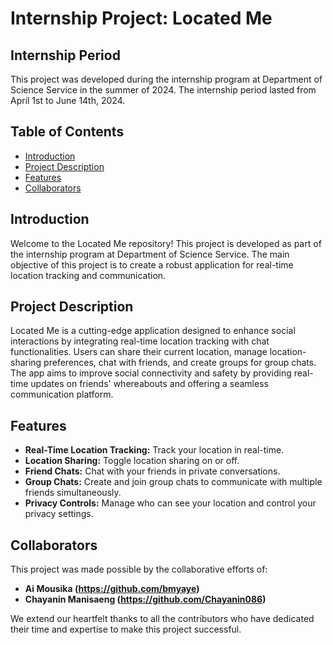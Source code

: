 # Internship Project: Located Me

## Internship Period
This project was developed during the internship program at Department of Science Service in the summer of 2024. The internship period lasted from April 1st to June 14th, 2024.

## Table of Contents
- [Introduction](#introduction)
- [Project Description](#project-description)
- [Features](#features)
- [Collaborators](#collaborators)

## Introduction
Welcome to the Located Me repository! This project is developed as part of the internship program at Department of Science Service. The main objective of this project is to create a robust application for real-time location tracking and communication.

## Project Description
Located Me is a cutting-edge application designed to enhance social interactions by integrating real-time location tracking with chat functionalities. Users can share their current location, manage location-sharing preferences, chat with friends, and create groups for group chats. The app aims to improve social connectivity and safety by providing real-time updates on friends' whereabouts and offering a seamless communication platform.

## Features
- **Real-Time Location Tracking:** Track your location in real-time.
- **Location Sharing:** Toggle location sharing on or off.
- **Friend Chats:** Chat with your friends in private conversations.
- **Group Chats:** Create and join group chats to communicate with multiple friends simultaneously.
- **Privacy Controls:** Manage who can see your location and control your privacy settings.

## Collaborators
This project was made possible by the collaborative efforts of:

- **Ai Mousika (https://github.com/bmyaye)**
- **Chayanin Manisaeng (https://github.com/Chayanin086)**

We extend our heartfelt thanks to all the contributors who have dedicated their time and expertise to make this project successful.
